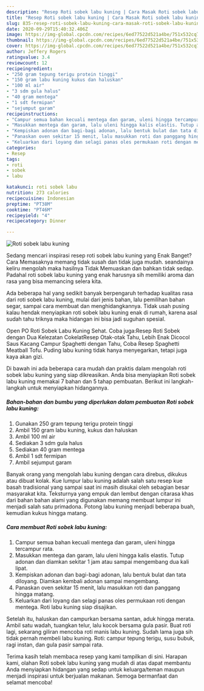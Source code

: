 ```yaml
---
description: "Resep Roti sobek labu kuning | Cara Masak Roti sobek labu kuning Yang Sempurna"
title: "Resep Roti sobek labu kuning | Cara Masak Roti sobek labu kuning Yang Sempurna"
slug: 835-resep-roti-sobek-labu-kuning-cara-masak-roti-sobek-labu-kuning-yang-sempurna
date: 2020-09-29T15:40:32.406Z
image: https://img-global.cpcdn.com/recipes/6ed77522d521a4be/751x532cq70/roti-sobek-labu-kuning-foto-resep-utama.jpg
thumbnail: https://img-global.cpcdn.com/recipes/6ed77522d521a4be/751x532cq70/roti-sobek-labu-kuning-foto-resep-utama.jpg
cover: https://img-global.cpcdn.com/recipes/6ed77522d521a4be/751x532cq70/roti-sobek-labu-kuning-foto-resep-utama.jpg
author: Jeffery Rogers
ratingvalue: 3.4
reviewcount: 12
recipeingredient:
- "250 gram tepung terigu protein tinggi"
- "150 gram labu kuning kukus dan haluskan"
- "100 ml air"
- "3 sdm gula halus"
- "40 gram mentega"
- "1 sdt fermipan"
- "sejumput garam"
recipeinstructions:
- "Campur semua bahan kecuali mentega dan garam, uleni hingga tercampur rata."
- "Masukkan mentega dan garam, lalu uleni hingga kalis elastis. Tutup adonan dan diamkan sekitar 1 jam atau sampai mengembang dua kali lipat."
- "Kempiskan adonan dan bagi-bagi adonan, lalu bentuk bulat dan tata diloyang. Diamkan kembali adonan sampai mengembang."
- "Panaskan oven sekitar 15 menit, lalu masukkan roti dan panggang hingga matang."
- "Keluarkan dari loyang dan selagi panas oles permukaan roti dengan mentega. Roti labu kuning siap disajikan."
categories:
- Resep
tags:
- roti
- sobek
- labu

katakunci: roti sobek labu 
nutrition: 273 calories
recipecuisine: Indonesian
preptime: "PT38M"
cooktime: "PT46M"
recipeyield: "4"
recipecategory: Dinner

---
```



![Roti sobek labu kuning](https://img-global.cpcdn.com/recipes/6ed77522d521a4be/751x532cq70/roti-sobek-labu-kuning-foto-resep-utama.jpg)

Sedang mencari inspirasi resep roti sobek labu kuning yang Enak Banget? Cara Memasaknya memang tidak susah dan tidak juga mudah. seandainya keliru mengolah maka hasilnya Tidak Memuaskan dan bahkan tidak sedap. Padahal roti sobek labu kuning yang enak harusnya sih memiliki aroma dan rasa yang bisa memancing selera kita.

Ada beberapa hal yang sedikit banyak berpengaruh terhadap kualitas rasa dari roti sobek labu kuning, mulai dari jenis bahan, lalu pemilihan bahan segar, sampai cara membuat dan menghidangkannya. Tidak usah pusing kalau hendak menyiapkan roti sobek labu kuning enak di rumah, karena asal sudah tahu triknya maka hidangan ini bisa jadi suguhan spesial.

Open PO Roti Sobek Labu Kuning Sehat. Coba juga:Resep Roti Sobek dengan Dua Kelezatan CokelatResep Otak-otak Tahu, Lebih Enak Dicocol Saus Kacang Campur Spaghetti dengan Tahu, Coba Resep Spaghetti Meatball Tofu. Puding labu kuning tidak hanya menyegarkan, tetapi juga kaya akan gizi.


Di bawah ini ada beberapa cara mudah dan praktis dalam mengolah roti sobek labu kuning yang siap dikreasikan. Anda bisa menyiapkan Roti sobek labu kuning memakai 7 bahan dan 5 tahap pembuatan. Berikut ini langkah-langkah untuk menyiapkan hidangannya.

<!--inarticleads1-->

##### Bahan-bahan dan bumbu yang diperlukan dalam pembuatan Roti sobek labu kuning:

1. Gunakan 250 gram tepung terigu protein tinggi
1. Ambil 150 gram labu kuning, kukus dan haluskan
1. Ambil 100 ml air
1. Sediakan 3 sdm gula halus
1. Sediakan 40 gram mentega
1. Ambil 1 sdt fermipan
1. Ambil sejumput garam


Banyak orang yang mengolah labu kuning dengan cara direbus, dikukus atau dibuat kolak. Kue lumpur labu kuning adalah salah satu resep kue basah tradisional yang sampai saat ini masih disukai oleh sebagian besar masyarakat kita. Teksturnya yang empuk dan lembut dengan citarasa khas dari bahan bahan alami yang digunakan memang membuat lumpur ini menjadi salah satu primadona. Potong labu kuning menjadi beberapa buah, kemudian kukus hingga matang. 

<!--inarticleads2-->

##### Cara membuat Roti sobek labu kuning:

1. Campur semua bahan kecuali mentega dan garam, uleni hingga tercampur rata.
1. Masukkan mentega dan garam, lalu uleni hingga kalis elastis. Tutup adonan dan diamkan sekitar 1 jam atau sampai mengembang dua kali lipat.
1. Kempiskan adonan dan bagi-bagi adonan, lalu bentuk bulat dan tata diloyang. Diamkan kembali adonan sampai mengembang.
1. Panaskan oven sekitar 15 menit, lalu masukkan roti dan panggang hingga matang.
1. Keluarkan dari loyang dan selagi panas oles permukaan roti dengan mentega. Roti labu kuning siap disajikan.


Setelah itu, haluskan dan campurkan bersama santan, aduk hingga merata. Ambil satu wadah, tuangkan telur, lalu kocok bersama gula pasir. Buat roti lagi, sekarang giliran mencoba roti manis labu kuning. Sudah lama juga sih tidak pernah membeli labu kuning. Roti: campur tepung terigu, susu bubuk, ragi instan, dan gula pasir sampai rata. 

Terima kasih telah membaca resep yang kami tampilkan di sini. Harapan kami, olahan Roti sobek labu kuning yang mudah di atas dapat membantu Anda menyiapkan hidangan yang sedap untuk keluarga/teman maupun menjadi inspirasi untuk berjualan makanan. Semoga bermanfaat dan selamat mencoba!
